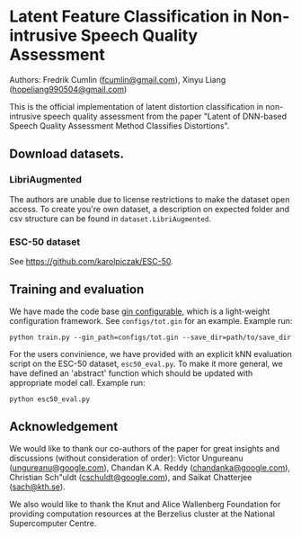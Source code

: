 # Latent Feature Classification in Non-intrusive Speech Quality Assessment

Authors: Fredrik Cumlin (fcumlin@gmail.com), Xinyu Liang (hopeliang990504@gmail.com)

This is the official implementation of latent distortion classification in non-intrusive speech quality assessment from the paper "Latent of DNN-based Speech Quality Assessment Method Classifies Distortions".

## Download datasets.

### LibriAugmented
The authors are unable due to license restrictions to make the dataset open access. To create you're own dataset, a description on expected folder and csv structure can be found in `dataset.LibriAugmented`.

### ESC-50 dataset
See https://github.com/karolpiczak/ESC-50.

## Training and evaluation
We have made the code base [gin configurable](https://github.com/google/gin-config), which is a light-weight configuration framework. See `configs/tot.gin` for an example. Example run:
```
python train.py --gin_path=configs/tot.gin --save_dir=path/to/save_dir
```

For the users convinience, we have provided with an explicit kNN evaluation script on the ESC-50 dataset, `esc50_eval.py`. To make it more general, we have defined an 'abstract' function which should be updated with appropriate model call. Example run:
```
python esc50_eval.py
```

## Acknowledgement
We would like to thank our co-authors of the paper for great insights and discussions (without consideration of order): Victor Ungureanu (ungureanu@google.com), Chandan K.A. Reddy (chandanka@google.com), Christian Sch\"uldt (cschuldt@google.com), and Saikat Chatterjee (sach@kth.se).

We also would like to thank the Knut and Alice Wallenberg Foundation for providing computation resources at the Berzelius cluster at the National Supercomputer Centre.
